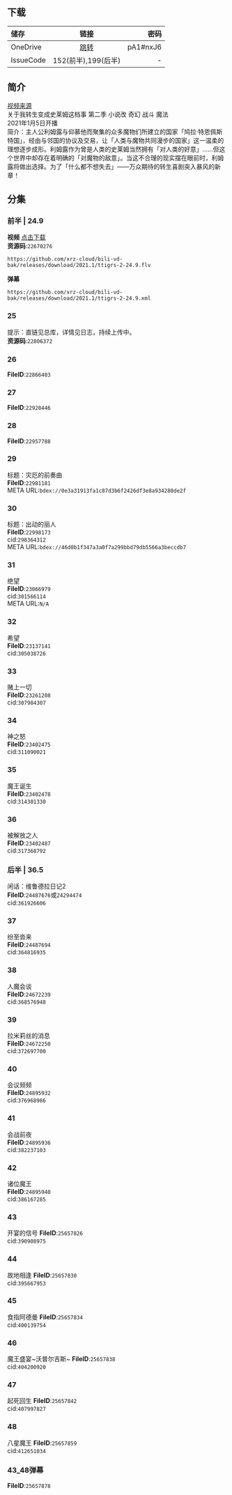 ## 下载

储存 | 链接 | 密码
:----------- | :-----------: | -----------:
 OneDrive | [跳转](https://xrzcloud-my.sharepoint.com/:f:/g/personal/xrz_xrzyun_ml/EqJNSBVy1FJAuIuDf4hRM_UBpXkYYhGDULKPfKo4iIBFgg?e=Ut9HDw) | pA1#nxJ6
 IssueCode | 152(前半),199(后半) | -

## 简介
[视频来源](https://www.bilibili.com/bangumi/media/md28231812/)  
关于我转生变成史莱姆这档事 第二季 小说改 奇幻 战斗 魔法  
2021年1月5日开播  
简介：主人公利姆露与仰慕他而聚集的众多魔物们所建立的国家「鸠拉·特恩佩斯特国」，经由与邻国的协议及交易，让「人类与魔物共同漫步的国家」这一温柔的理想逐步成形。利姆露作为曾是人类的史莱姆当然拥有「对人类的好意」……但这个世界中却存在着明确的「对魔物的敌意」。当这不合理的现实摆在眼前时，利姆露将做出选择。为了「什么都不想失去」——万众期待的转生喜剧突入暴风的新章！  
## 分集
### 前半 | 24.9
**视频**   [点击下载](https://github.com/xrz-cloud/bili-vd-bak/releases/download/2021.1/ttigrs-2-24.9.flv)  
**资源码**:`22670276`
```
https://github.com/xrz-cloud/bili-vd-bak/releases/download/2021.1/ttigrs-2-24.9.flv
```
**弹幕**
```
https://github.com/xrz-cloud/bili-vd-bak/releases/download/2021.1/ttigrs-2-24.9.xml
```
### 25
提示：直链见总库，详情见日志，持续上传中。  
**资源码**:`22806372`
### 26
**FileID**:`22866403`
### 27
**FileID**:`22928446`
### 28
**FileID**:`22957788`
### 29
标题：灾厄的前奏曲  
**FileID**:`22981181`  
META URL:`bdex://0e3a31913fa1c87d3b6f2426df3e8a934280de2f`  
### 30
标题：出动的丽人  
**FileID**:`22998173`  
cid:`298364312`  
META URL:`bdex://46d0b1f347a3a0f7a299bbd79db5566a3beccdb7`  
### 31
绝望  
**FileID**:`23066979`  
cid:`301566114`  
META URL:`N/A`  
### 32
希望  
**FileID**:`23137141`  
cid:`305038726`  
### 33
赌上一切  
**FileID**:`23261208`  
cid:`307984307`  
### 34
神之怒  
**FileID**:`23402475`  
cid:`311090021`  
### 35
魔王诞生  
**FileID**:`23402478`  
cid:`314301330`  
### 36
被解放之人  
**FileID**:`23402487`  
cid:`317368792`  
### 后半 | 36.5
闲话：维鲁德拉日记2  
**FileID**:`24487676`或`24294474`  
cid:`361926606`  
### 37
纷至沓来  
**FileID**:`24487694`  
cid:`364816935`  
### 38
人魔会谈  
**FileID**:`24672239`  
cid:`368576948`  
### 39
拉米莉丝的消息  
**FileID**:`24672250`  
cid:`372697700`  
### 40
会议频频  
**FileID**:`24895932`  
cid:`376968986`  
### 41
会战前夜  
**FileID**:`24895936`  
cid:`382237103`  
### 42
诸位魔王  
**FileID**:`24895940`  
cid:`386167285`  
### 43
开宴的信号
**FileID**:`25657826`  
cid:`390908975`  
### 44
故地相逢
**FileID**:`25657830`  
cid:`395667953`  
### 45
食指阿德曼
**FileID**:`25657834`  
cid:`400139754`  
### 46
魔王盛宴~沃普尔吉斯~
**FileID**:`25657838`  
cid:`404200920`  
### 47
起死回生
**FileID**:`25657842`  
cid:`407997827`  
### 48
八星魔王
**FileID**:`25657859`  
cid:`412651034`  
### 43_48弹幕
**FileID**:`25657878`  